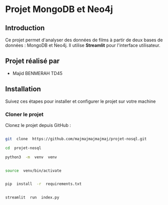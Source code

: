 
  

# Projet MongoDB et Neo4j

  

  

## Introduction

  

  

Ce projet permet d'analyser des données de films à partir de deux bases de données : MongoDB et Neo4j. Il utilise **Streamlit** pour l'interface utilisateur.

  

## Projet réalisé par

  

- Majid BENMERAH TD45

  

## Installation

  

  

Suivez ces étapes pour installer et configurer le projet sur votre machine

  

  

### Cloner le projet

  

  

Clonez le projet depuis GitHub :

  

  

```bash

git  clone  https://github.com/majmajmajmajmaj/projet-nosql.git

cd  projet-nosql

python3  -m  venv  venv


source  venv/bin/activate


pip  install  -r  requirements.txt


streamlit  run  index.py